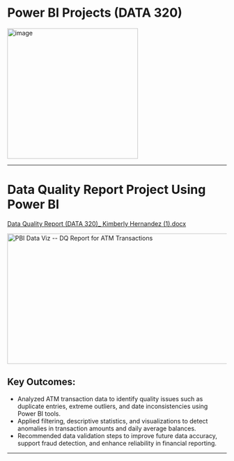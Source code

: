 # Power BI Projects (DATA 320)
<img width="300" height="300" alt="image" src="https://github.com/user-attachments/assets/b40fb692-4321-4925-ab78-54eabace922e" />

------------------------------------------------------------------------------------------------------------------------------------------------------------

# **Data Quality Report Project Using Power BI**

[Data Quality Report (DATA 320)_ Kimberly Hernandez (1).docx](https://github.com/user-attachments/files/21324111/Data.Quality.Report.DATA.320._.Kimberly.Hernandez.1.docx)


<img width="600" height="300" alt="PBI Data Viz -- DQ Report for ATM Transactions" src="https://github.com/user-attachments/assets/e6b97805-2252-4c8e-8fbd-e7f1ec3535fb" />

## **Key Outcomes:**
- Analyzed ATM transaction data to identify quality issues such as duplicate entries, extreme outliers, and date inconsistencies using Power BI tools.
- Applied filtering, descriptive statistics, and visualizations to detect anomalies in transaction amounts and daily average balances.
- Recommended data validation steps to improve future data accuracy, support fraud detection, and enhance reliability in financial reporting.

------------------------------------------------------------------------------------------------------------------------------------------------------------





